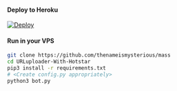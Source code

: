 

#### Deploy to Heroku

[![Deploy](https://www.herokucdn.com/deploy/button.svg)](https://www.heroku.com/deploy?template=https://github.com/thenameismysterious/mass)

#### Run in your VPS
```sh
git clone https://github.com/thenameismysterious/mass
cd URLuploader-With-Hotstar
pip3 install -r requirements.txt
# <Create config.py appropriately>
python3 bot.py
```
